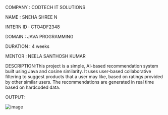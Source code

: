 COMPANY : CODTECH IT SOLUTIONS

NAME : SNEHA SHREE N

INTERN ID : CTO4DF2348

DOMAIN : JAVA PROGRAMMING

DURATION : 4 weeks

MENTOR : NEELA SANTHOSH KUMAR

DESCRIPTION:This project is a simple, AI-based recommendation system built using Java and cosine similarity. It uses user-based collaborative filtering to suggest products that a user may like, based on ratings provided by other similar users. The recommendations are generated in real time based on hardcoded data.

OUTPUT:

![image](https://github.com/user-attachments/assets/9dd2b018-b574-4ea5-a2ce-36ce9210ef2c)
